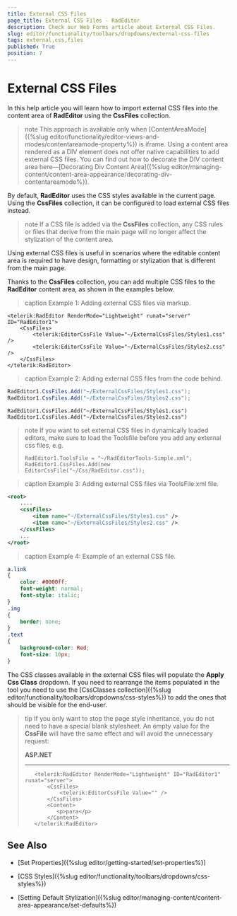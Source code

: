 ```yaml
---
title: External CSS Files
page_title: External CSS Files - RadEditor
description: Check our Web Forms article about External CSS Files.
slug: editor/functionality/toolbars/dropdowns/external-css-files
tags: external,css,files
published: True
position: 7
---
```


# External CSS Files

In this help article you will learn how to import external CSS files into the content area of **RadEditor** using the **CssFiles** collection.

>note This approach is available only when [ContentAreaMode]({%slug editor/functionality/editor-views-and-modes/contentareamode-property%}) is iframe. Using a content area rendered as a DIV element does not offer native capabilities to add external CSS files. You can find out how to decorate the DIV content area here—[Decorating Div Content Area]({%slug editor/managing-content/content-area-appearance/decorating-div-contentareamode%}). 

By default, **RadEditor** uses the CSS styles available in the current page. Using the **CssFiles** collection, it can be configured to load external CSS files instead.

>note If a CSS file is added via the **CssFiles** collection, any CSS rules or files that derive from the main page will no longer affect the stylization of the content area.

Using external CSS files is useful in scenarios where the editable content area is required to have design, formatting or stylization that is different from the main page.

Thanks to the **CssFiles** collection, you can add multiple CSS files to the **RadEditor** content area, as shown in the examples below. 


>caption Example 1: Adding external CSS files via markup.

````ASP.NET
<telerik:RadEditor RenderMode="Lightweight" runat="server" ID="RadEditor1">
	<CssFiles>
		<telerik:EditorCssFile Value="~/ExternalCssFiles/Styles1.css" />
		<telerik:EditorCssFile Value="~/ExternalCssFiles/Styles2.css" />
	</CssFiles>
</telerik:RadEditor>
````

>caption Example 2: Adding external CSS files from the code behind.
>

````C#
RadEditor1.CssFiles.Add("~/ExternalCssFiles/Styles1.css");
RadEditor1.CssFiles.Add("~/ExternalCssFiles/Styles2.css");
````
````VB
RadEditor1.CssFiles.Add("~/ExternalCssFiles/Styles1.css")
RadEditor1.CssFiles.Add("~/ExternalCssFiles/Styles2.css")
````

>note If you want to set external CSS files in dynamically loaded editors, make sure to load the Toolsfile before you add any external css files, e.g.
>
>	`RadEditor1.ToolsFile = "~/RadEditorTools-Simple.xml";`
>	`RadEditor1.CssFiles.Add(new EditorCssFile("~/Css/RadEditor.css"));`

>caption Example 3: Adding external CSS files via ToolsFile.xml file.

````XML
<root>
	....
	<cssFiles>    
		<item name="~/ExternalCssFiles/Styles1.css" />    
		<item name="~/ExternalCssFiles/Styles2.css" /> 
	</cssFiles>
	...
</root>
````

>caption Example 4: Example of an external CSS file.

````CSS
a.link
{
	color: #0000ff;
	font-weight: normal;
	font-style: italic;
}
.img
{
	border: none;
}
.text
{
	background-color: Red;
	font-size: 10px;
}
````

The CSS classes available in the external CSS files will populate the **Apply Css Class** dropdown. If you need to rearrange the items populated in the tool you need to use the [CssClasses collection]({%slug editor/functionality/toolbars/dropdowns/css-styles%}) to add the ones that should be visible for the end-user.

>tip If you only want to stop the page style inheritance, you do not need to have a special blank stylesheet. An empty value for the **CssFile** will have the same effect and will avoid the unnecessary request:
>
>    **ASP.NET**
>    - - -
>        <telerik:RadEditor RenderMode="Lightweight" ID="RadEditor1" runat="server">
>            <CssFiles>
>                <telerik:EditorCssFile Value="" />
>            </CssFiles>
>            <Content>
>               <p>para</p>
>            </Content>
>        </telerik:RadEditor>

## See Also

* [Set Properties]({%slug editor/getting-started/set-properties%})

* [CSS Styles]({%slug editor/functionality/toolbars/dropdowns/css-styles%})

* [Setting Default Stylization]({%slug editor/managing-content/content-area-appearance/set-defaults%})
